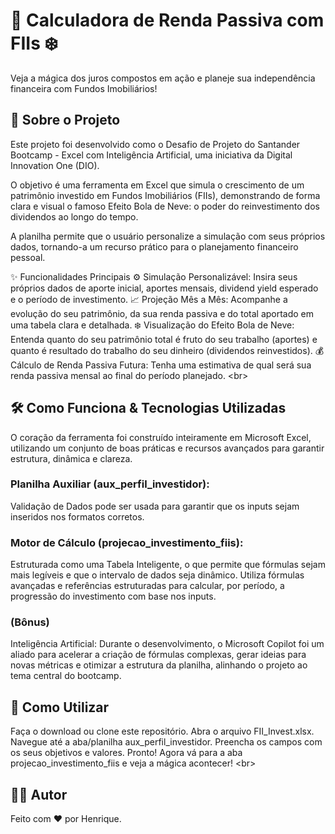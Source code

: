 # 🚀 Calculadora de Renda Passiva com FIIs ❄️
Veja a mágica dos juros compostos em ação e planeje sua independência financeira com Fundos Imobiliários!

## 📖 Sobre o Projeto
Este projeto foi desenvolvido como o Desafio de Projeto do Santander Bootcamp - Excel com Inteligência Artificial, uma iniciativa da Digital Innovation One (DIO).

O objetivo é uma ferramenta em Excel que simula o crescimento de um patrimônio investido em Fundos Imobiliários (FIIs), demonstrando de forma clara e visual o famoso Efeito Bola de Neve: o poder do reinvestimento dos dividendos ao longo do tempo.

A planilha permite que o usuário personalize a simulação com seus próprios dados, tornando-a um recurso prático para o planejamento financeiro pessoal.

✨ Funcionalidades Principais
⚙️ Simulação Personalizável: Insira seus próprios dados de aporte inicial, aportes mensais, dividend yield esperado e o período de investimento.
📈 Projeção Mês a Mês: Acompanhe a evolução do seu patrimônio, da sua renda passiva e do total aportado em uma tabela clara e detalhada.
❄️ Visualização do Efeito Bola de Neve: Entenda quanto do seu patrimônio total é fruto do seu trabalho (aportes) e quanto é resultado do trabalho do seu dinheiro (dividendos reinvestidos).
💰 Cálculo de Renda Passiva Futura: Tenha uma estimativa de qual será sua renda passiva mensal ao final do período planejado.
&lt;br>

## 🛠️ Como Funciona & Tecnologias Utilizadas
O coração da ferramenta foi construído inteiramente em Microsoft Excel, utilizando um conjunto de boas práticas e recursos avançados para garantir estrutura, dinâmica e clareza.

### Planilha Auxiliar (aux_perfil_investidor):
Validação de Dados pode ser usada para garantir que os inputs sejam inseridos nos formatos corretos.

### Motor de Cálculo (projecao_investimento_fiis):
Estruturada como uma Tabela Inteligente, o que permite que fórmulas sejam mais legíveis e que o intervalo de dados seja dinâmico.
Utiliza fórmulas avançadas e referências estruturadas para calcular, por período, a progressão do investimento com base nos inputs.

### (Bônus)
Inteligência Artificial: Durante o desenvolvimento, o Microsoft Copilot foi um aliado para acelerar a criação de fórmulas complexas, gerar ideias para novas métricas e otimizar a estrutura da planilha, alinhando o projeto ao tema central do bootcamp.

## 🚀 Como Utilizar
Faça o download ou clone este repositório.
Abra o arquivo FII_Invest.xlsx.
Navegue até a aba/planilha aux_perfil_investidor.
Preencha os campos com os seus objetivos e valores.
Pronto! Agora vá para a aba projecao_investimento_fiis e veja a mágica acontecer!
&lt;br>

## 👨‍💻 Autor
Feito com ❤️ por Henrique.
